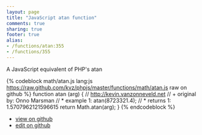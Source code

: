 ```yaml
---
layout: page
title: "JavaScript atan function"
comments: true
sharing: true
footer: true
alias:
- /functions/atan:355
- /functions/355
---
```

A JavaScript equivalent of PHP's atan

{% codeblock math/atan.js lang:js https://raw.github.com/kvz/phpjs/master/functions/math/atan.js raw on github %}
function atan (arg) {
    // http://kevin.vanzonneveld.net
    // +   original by: Onno Marsman
    // *     example 1: atan(8723321.4);
    // *     returns 1: 1.5707962121596615
    return Math.atan(arg);
}
{% endcodeblock %}

 - [view on github](https://github.com/kvz/phpjs/blob/master/functions/math/atan.js)
 - [edit on github](https://github.com/kvz/phpjs/edit/master/functions/math/atan.js)
